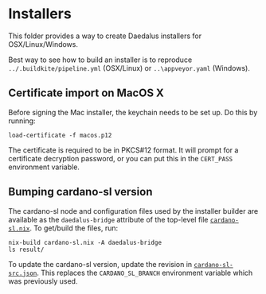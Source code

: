 # Installers

This folder provides a way to create Daedalus installers for OSX/Linux/Windows.

Best way to see how to build an installer is to reproduce `../.buildkite/pipeline.yml` (OSX/Linux)
or `..\appveyor.yaml` (Windows).

## Certificate import on MacOS X

Before signing the Mac installer, the keychain needs to be set up. Do this by running:

    load-certificate -f macos.p12

The certificate is required to be in PKCS#12 format. It will prompt
for a certificate decryption password, or you can put this in the
`CERT_PASS` environment variable.

## Bumping cardano-sl version

The cardano-sl node and configuration files used by the installer
builder are available as the `daedalus-bridge` attribute of the
top-level file [`cardano-sl.nix`](../cardano-sl.nix). To get/build the
files, run:

    nix-build cardano-sl.nix -A daedalus-bridge
    ls result/

To update the cardano-sl version, update the revision in
[`cardano-sl-src.json`](../cardano-sl-src.json). This replaces the
`CARDANO_SL_BRANCH` environment variable which was previously used.
